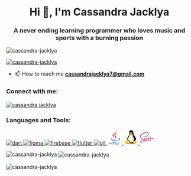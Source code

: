 <h1 align="center">Hi 👋, I'm Cassandra Jacklya</h1>
<h3 align="center">A never ending learning programmer who loves music and sports with a burning passion</h3>

<p align="left"> <img src="https://komarev.com/ghpvc/?username=cassandra-jacklya&label=Profile%20views&color=0e75b6&style=flat" alt="cassandra-jacklya" /> </p>

<p align="left"> <a href="https://github.com/ryo-ma/github-profile-trophy"><img src="https://github-profile-trophy.vercel.app/?username=cassandra-jacklya" alt="cassandra-jacklya" /></a> </p>

- 📫 How to reach me **cassandrajacklya7@gmail.com**

<h3 align="left">Connect with me:</h3>
<p align="left">
<a href="https://linkedin.com/in/cassandra jacklya" target="blank"><img align="center" src="https://raw.githubusercontent.com/rahuldkjain/github-profile-readme-generator/master/src/images/icons/Social/linked-in-alt.svg" alt="cassandra jacklya" height="30" width="40" /></a>
</p>

<h3 align="left">Languages and Tools:</h3>
<p align="left"> <a href="https://dart.dev" target="_blank" rel="noreferrer"> <img src="https://www.vectorlogo.zone/logos/dartlang/dartlang-icon.svg" alt="dart" width="40" height="40"/> </a> <a href="https://www.figma.com/" target="_blank" rel="noreferrer"> <img src="https://www.vectorlogo.zone/logos/figma/figma-icon.svg" alt="figma" width="40" height="40"/> </a> <a href="https://firebase.google.com/" target="_blank" rel="noreferrer"> <img src="https://www.vectorlogo.zone/logos/firebase/firebase-icon.svg" alt="firebase" width="40" height="40"/> </a> <a href="https://flutter.dev" target="_blank" rel="noreferrer"> <img src="https://www.vectorlogo.zone/logos/flutterio/flutterio-icon.svg" alt="flutter" width="40" height="40"/> </a> <a href="https://git-scm.com/" target="_blank" rel="noreferrer"> <img src="https://www.vectorlogo.zone/logos/git-scm/git-scm-icon.svg" alt="git" width="40" height="40"/> </a> <a href="https://www.java.com" target="_blank" rel="noreferrer"> <img src="https://raw.githubusercontent.com/devicons/devicon/master/icons/java/java-original.svg" alt="java" width="40" height="40"/> </a> <a href="https://www.linux.org/" target="_blank" rel="noreferrer"> <img src="https://raw.githubusercontent.com/devicons/devicon/master/icons/linux/linux-original.svg" alt="linux" width="40" height="40"/> </a> <a href="https://sass-lang.com" target="_blank" rel="noreferrer"> <img src="https://raw.githubusercontent.com/devicons/devicon/master/icons/sass/sass-original.svg" alt="sass" width="40" height="40"/> </a> </p>

<p><img align="left" src="https://github-readme-stats.vercel.app/api/top-langs?username=cassandra-jacklya&show_icons=true&locale=en&layout=compact" alt="cassandra-jacklya" /></p>

<p>&nbsp;<img align="center" src="https://github-readme-stats.vercel.app/api?username=cassandra-jacklya&show_icons=true&locale=en" alt="cassandra-jacklya" /></p>

<p><img align="center" src="https://github-readme-streak-stats.herokuapp.com/?user=cassandra-jacklya&" alt="cassandra-jacklya" /></p>

